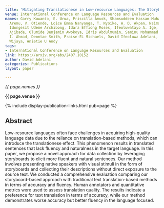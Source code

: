 ```yaml
---
title: 'Mitigating Translationese in Low-resource Languages: The Storyboard Approach'
venue: International Conference on Language Resources and Evaluation
names: Garry Kuwanto, E. Urua, Priscilla Amuok, Shamsuddeen Hassan Muhammad, Anuoluwapo
  Aremu, V. Otiende, Loice Emma Nanyanga, T. Nyoike, A. D. Akpan, Nsima Ab Udouboh,
  Idongesit Udeme Archibong, Idara Effiong Moses, Ifeoluwatayo A. Ige, Benjamin Ayoade
  Ajibade, Olumide Benjamin Awokoya, Idris Abdulmumin, Saminu Mohammad Aliyu, R. Iro,
  I. Ahmad, Deontae Smith, Praise-EL Michaels, David Ifeoluwa Adelani, Derry Tanti
  Wijaya, Anietie U Andy
tags:
- International Conference on Language Resources and Evaluation
link: https://arxiv.org/abs/2407.10152
author: David Adelani
categories: Publications
layout: paper

---
```


*{{ page.names }}*

**{{ page.venue }}**

{% include display-publication-links.html pub=page %}

## Abstract

Low-resource languages often face challenges in acquiring high-quality language data due to the reliance on translation-based methods, which can introduce the translationese effect. This phenomenon results in translated sentences that lack fluency and naturalness in the target language. In this paper, we propose a novel approach for data collection by leveraging storyboards to elicit more fluent and natural sentences. Our method involves presenting native speakers with visual stimuli in the form of storyboards and collecting their descriptions without direct exposure to the source text. We conducted a comprehensive evaluation comparing our storyboard-based approach with traditional text translation-based methods in terms of accuracy and fluency. Human annotators and quantitative metrics were used to assess translation quality. The results indicate a preference for text translation in terms of accuracy, while our method demonstrates worse accuracy but better fluency in the language focused.